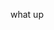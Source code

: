 <!doctype html>
<html lang="en">
  <head>
    <title>HELLO WORLD!!</title>
  </head>
  <body>
    
   what up
  
  
  </body>
</html>
